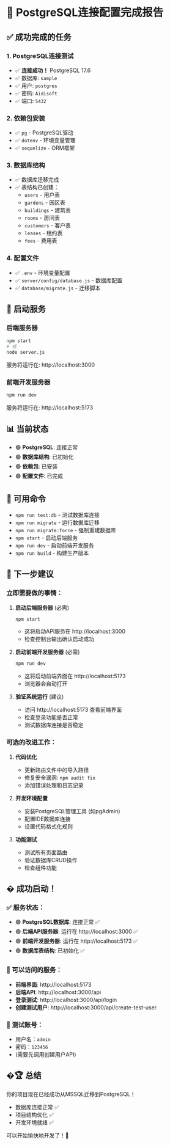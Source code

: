 # 🎉 PostgreSQL连接配置完成报告

## ✅ 成功完成的任务

### 1. PostgreSQL连接测试
- ✅ **连接成功！** PostgreSQL 17.6
- ✅ 数据库: `sample`
- ✅ 用户: `postgres`
- ✅ 密码: `Aidisoft`
- ✅ 端口: `5432`

### 2. 依赖包安装
- ✅ `pg` - PostgreSQL驱动
- ✅ `dotenv` - 环境变量管理
- ✅ `sequelize` - ORM框架

### 3. 数据库结构
- ✅ 数据库迁移完成
- ✅ 表结构已创建：
  - `users` - 用户表
  - `gardens` - 园区表
  - `buildings` - 建筑表
  - `rooms` - 房间表
  - `customers` - 客户表
  - `leases` - 租约表
  - `fees` - 费用表

### 4. 配置文件
- ✅ `.env` - 环境变量配置
- ✅ `server/config/database.js` - 数据库配置
- ✅ `database/migrate.js` - 迁移脚本

## 🚀 启动服务

### 后端服务器
```bash
npm start
# 或
node server.js
```
服务将运行在: http://localhost:3000

### 前端开发服务器
```bash
npm run dev
```
服务将运行在: http://localhost:5173

## 📊 当前状态

- 🟢 **PostgreSQL**: 连接正常
- 🟢 **数据库结构**: 已初始化
- 🟢 **依赖包**: 已安装
- 🟢 **配置文件**: 已完成

## 🔧 可用命令

- `npm run test:db` - 测试数据库连接
- `npm run migrate` - 运行数据库迁移
- `npm run migrate:force` - 强制重建数据库
- `npm start` - 启动后端服务
- `npm run dev` - 启动前端开发服务
- `npm run build` - 构建生产版本

## 🎯 下一步建议

### 立即需要做的事情：

1. **启动后端服务器** (必需)
   ```bash
   npm start
   ```
   - 这将启动API服务在 http://localhost:3000
   - 检查控制台输出确认启动成功

2. **启动前端开发服务器** (必需)  
   ```bash
   npm run dev
   ```
   - 这将启动前端界面在 http://localhost:5173
   - 浏览器会自动打开

3. **验证系统运行** (建议)
   - 访问 http://localhost:5173 查看前端界面
   - 检查登录功能是否正常
   - 测试数据库连接是否稳定

### 可选的改进工作：

1. **代码优化**
   - 更新路由文件中的导入路径
   - 修复安全漏洞: `npm audit fix`
   - 添加错误处理和日志记录

2. **开发环境配置**
   - 安装PostgreSQL管理工具 (如pgAdmin)
   - 配置IDE数据库连接
   - 设置代码格式化规则

3. **功能测试**
   - 测试所有页面路由
   - 验证数据库CRUD操作
   - 检查组件功能

## � **成功启动！**

### ✅ 服务状态：
- 🟢 **PostgreSQL数据库**: 连接正常 ✅
- 🟢 **后端API服务器**: 运行在 http://localhost:3000 ✅  
- 🟢 **前端开发服务器**: 运行在 http://localhost:5173 ✅
- 🟢 **数据库表结构**: 已初始化 ✅

### 🚀 可以访问的服务：
- **前端界面**: http://localhost:5173
- **后端API**: http://localhost:3000/api
- **登录测试**: http://localhost:3000/api/login
- **创建测试用户**: http://localhost:3000/api/create-test-user

### 🧪 测试账号：
- 用户名：`admin`
- 密码：`123456`
- (需要先调用创建用户API)

## �🏆 总结

你的项目现在已经成功从MSSQL迁移到PostgreSQL！
- 数据库连接正常 ✅
- 项目结构优化 ✅
- 开发环境就绪 ✅

可以开始愉快地开发了！🚀
